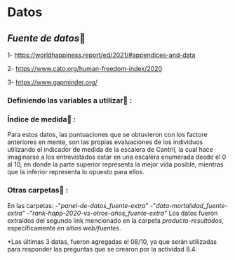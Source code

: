 # Datos

## _*Fuente de datos*_🔎
1- https://worldhappiness.report/ed/2021/#appendices-and-data

2- https://www.cato.org/human-freedom-index/2020

3- https://www.gapminder.org/

### Definiendo las variables a utilizar📗 :



### Índice de medida🧮 :
Para estos datos, las puntuaciones que se obtuvieron con los factore anteriores en mente, son las propias evaluaciones de los individuos utilizando el indicador de medida de la escalera de Cantril, la cual hace imaginarse a los entrevistados estar en una escalera enumerada desde el 0 al 10, en donde la parte superior representa la mejor vida posible, mientras que la inferior representa lo opuesto para ellos.

### Otras carpetas📌 :

En las carpetas:
-"*panel-de-datos_fuente-extra*"
-"*data-mortalidad_fuente-extra*"
-"*rank-happ-2020-vs-otros-años_fuente-extra*"
Los datos fueron extraídos del segundo link mencionado en la carpeta _*producto-resultados*_, específicamente en *sitios web/fuentes*.

*Las últimas 3 datas, fueron agregadas el 08/10, ya que serán utilizadas para responder las preguntas que se crearon por la actividad 8.4.
